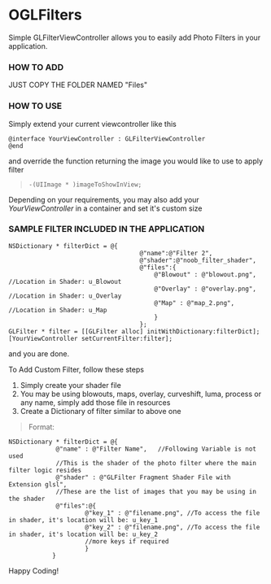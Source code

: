 # OGLFilters

Simple GLFilterViewController allows you to easily add Photo Filters in your application.

### HOW TO ADD 
JUST COPY THE FOLDER NAMED "Files"

### HOW TO USE
Simply extend your current viewcontroller like this
```
@interface YourViewController : GLFilterViewController
@end
```

and override the function returning the image you would like to use to apply filter
>```-(UIImage * )imageToShowInView;```

Depending on your requirements, you may also add your *YourViewController* in a container and set it's custom size


### SAMPLE FILTER INCLUDED IN THE APPLICATION
```
NSDictionary * filterDict = @{
                                    @"name":@"Filter 2",
                                    @"shader":@"noob_filter_shader",
                                    @"files":{
                                        @"Blowout" : @"blowout.png",    //Location in Shader: u_Blowout
                                        @"Overlay" : @"overlay.png",    //Location in Shader: u_Overlay
                                        @"Map" : @"map_2.png",          //Location in Shader: u_Map
                                        }
                                    };
GLFilter * filter = [[GLFilter alloc] initWithDictionary:filterDict];
[YourViewController setCurrentFilter:filter];
```
and you are done.


To Add Custom Filter, follow these steps
1. Simply create your shader file
2. You may be using blowouts, maps, overlay, curveshift, luma, process or any name, simply add those file in resources
3. Create a Dictionary of filter similar to above one

> Format:
```
NSDictionary * filterDict = @{ 
             @"name" : @"Filter Name",   //Following Variable is not used
             //This is the shader of the photo filter where the main filter logic resides
             @"shader" : @"GLFilter Fragment Shader File with Extension glsl",
             //These are the list of images that you may be using in the shader 
             @"files":@{
                     @"key_1" : @"filename.png", //To access the file in shader, it's location will be: u_key_1
                     @"key_2" : @"filename.png", //To access the file in shader, it's location will be: u_key_2
                     //more keys if required
                     }
            }
```
     


Happy Coding!
